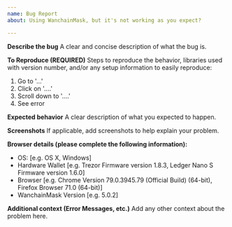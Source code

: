 ```yaml
---
name: Bug Report
about: Using WanchainMask, but it's not working as you expect?

---
```


<!--
BEFORE SUBMITTING:
1) Please search to make sure this issue has not been opened already
2) If this is a implementation question or trouble with your personal project, please post on StackExchange. This will get your question answered more quickly and make it easier for other devs to find the answer in the future.
-->

**Describe the bug**
A clear and concise description of what the bug is.

**To Reproduce (REQUIRED)**
Steps to reproduce the behavior, libraries used with version number, and/or any setup information to easily reproduce:

1. Go to '...'
2. Click on '....'
3. Scroll down to '....'
4. See error

**Expected behavior**
A clear description of what you expected to happen.

**Screenshots**
If applicable, add screenshots to help explain your problem.

**Browser details (please complete the following information):**
 - OS: [e.g. OS X, Windows]
 - Hardware Wallet [e.g. Trezor Firmware version 1.8.3, Ledger Nano S Firmware version 1.6.0]
 - Browser [e.g. Chrome Version 79.0.3945.79 (Official Build) (64-bit), Firefox Browser 71.0 (64-bit)]
 - WanchainMask Version [e.g. 5.0.2]

**Additional context (Error Messages, etc.)**
Add any other context about the problem here.
